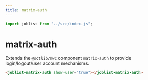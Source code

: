 ```yaml
---
title: matrix-auth
---
```


```js
import joblist from "../src/index.js";
```
# matrix-auth

Extends the `@sctlib/mwc` component `matrix-auth` to provide
login/logout/user account mechanisms.

```html
<joblist-matrix-auth show-user="true"></joblist-matrix-auth>
```
<joblist-matrix-auth show-user="true"></joblist-matrix-auth>
